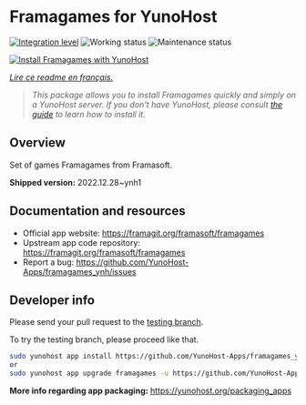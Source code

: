 <!--
N.B.: This README was automatically generated by https://github.com/YunoHost/apps/tree/master/tools/README-generator
It shall NOT be edited by hand.
-->

# Framagames for YunoHost

[![Integration level](https://dash.yunohost.org/integration/framagames.svg)](https://dash.yunohost.org/appci/app/framagames) ![Working status](https://ci-apps.yunohost.org/ci/badges/framagames.status.svg) ![Maintenance status](https://ci-apps.yunohost.org/ci/badges/framagames.maintain.svg)

[![Install Framagames with YunoHost](https://install-app.yunohost.org/install-with-yunohost.svg)](https://install-app.yunohost.org/?app=framagames)

*[Lire ce readme en français.](./README_fr.md)*

> *This package allows you to install Framagames quickly and simply on a YunoHost server.
If you don't have YunoHost, please consult [the guide](https://yunohost.org/#/install) to learn how to install it.*

## Overview

Set of games Framagames from Framasoft.

**Shipped version:** 2022.12.28~ynh1
## Documentation and resources

* Official app website: <https://framagit.org/framasoft/framagames>
* Upstream app code repository: <https://framagit.org/framasoft/framagames>
* Report a bug: <https://github.com/YunoHost-Apps/framagames_ynh/issues>

## Developer info

Please send your pull request to the [testing branch](https://github.com/YunoHost-Apps/framagames_ynh/tree/testing).

To try the testing branch, please proceed like that.

``` bash
sudo yunohost app install https://github.com/YunoHost-Apps/framagames_ynh/tree/testing --debug
or
sudo yunohost app upgrade framagames -u https://github.com/YunoHost-Apps/framagames_ynh/tree/testing --debug
```

**More info regarding app packaging:** <https://yunohost.org/packaging_apps>
